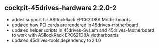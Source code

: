 ## cockpit-45drives-hardware 2.2.0-2

* added support for ASRockRack EPC621D8A Motherboards
* updated how PCI cards are rendered in 45drives-motherboard
* updated helper scripts in 45drives-System and 45drives-Motherboard to work with ASRockRack EPC621D8A Motherboards
* updated 45drives-tools dependency to 2.1.0